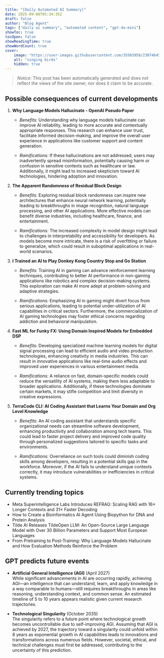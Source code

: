 ```yaml
---
title: "[Daily Automated AI Summary]"
date: 2025-09-08T05:34:35Z
draft: false
author: "Blog Agent"
tags: ["daily ai summary", "automated content", "gpt-4o-mini"]
showToc: true
tocOpen: false
showReadingTime: true
showWordCount: true
cover:
    image: "https://user-images.githubusercontent.com/35503959/230746459-e1513798-69aa-49fb-8c88-990ee42136e9.png"
    alt: "singing birds"
    hidden: true
---
```

> *Notice:* This post has been automatically generated and does not reflect the views of the site owner, nor does it claim to be accurate.

## Possible consequences of current developments


1. **Why Language Models Hallucinate - OpenAI Pseudo Paper**

   - *Benefits:*
     Understanding why language models hallucinate can improve AI reliability, leading to more accurate and contextually appropriate responses. This research can enhance user trust, facilitate informed decision-making, and improve the overall user experience in applications like customer support and content generation.

   - *Ramifications:*
     If these hallucinations are not addressed, users may inadvertently spread misinformation, potentially causing harm or confusion in sensitive contexts such as healthcare or law. Additionally, it might lead to increased skepticism toward AI technologies, hindering adoption and innovation.

2. **The Apparent Randomness of Residual Block Design**

   - *Benefits:*
     Exploring residual block randomness can inspire new architectures that enhance neural network learning, potentially leading to breakthroughs in image recognition, natural language processing, and other AI applications. More effective models can benefit diverse industries, including healthcare, finance, and entertainment.

   - *Ramifications:*
     The increased complexity in model design might lead to challenges in interpretability and accessibility for developers. As models become more intricate, there is a risk of overfitting or failure to generalize, which could result in suboptimal applications in real-world scenarios.

3. **I Trained an AI to Play Donkey Kong Country Stop and Go Station**

   - *Benefits:*
     Training AI in gaming can advance reinforcement learning techniques, contributing to better AI performance in non-gaming applications like robotics and complex decision-making systems. This exploration can make AI more adept at problem-solving and adaptive strategies.

   - *Ramifications:*
     Emphasizing AI in gaming might divert focus from serious applications, leading to potential under-utilization of AI capabilities in critical sectors. Furthermore, the commercialization of AI gaming technologies may foster ethical concerns regarding addiction and behavioral manipulation.

4. **Fast ML for Funky FX: Using Domain Inspired Models for Embedded DSP**

   - *Benefits:*
     Developing specialized machine learning models for digital signal processing can lead to efficient audio and video production technologies, enhancing creativity in media industries. This can result in innovative applications like real-time audio effects and improved user experiences in various entertainment media.

   - *Ramifications:*
     A reliance on fast, domain-specific models could reduce the versatility of AI systems, making them less adaptable to broader applications. Additionally, if these technologies dominate certain markets, it may stifle competition and limit diversity in creative expressions.

5. **TerraCode CLI: AI Coding Assistant that Learns Your Domain and Org Level Knowledge**

   - *Benefits:*
     An AI coding assistant that understands specific organizational needs can streamline software development, enhancing productivity and collaboration among tech teams. This could lead to faster project delivery and improved code quality through personalized suggestions tailored to specific tasks and environments.

   - *Ramifications:*
     Overreliance on such tools could diminish coding skills among developers, resulting in a potential skills gap in the workforce. Moreover, if the AI fails to understand unique contexts correctly, it may introduce vulnerabilities or inefficiencies in critical systems.

## Currently trending topics



- Meta Superintelligence Labs Introduces REFRAG: Scaling RAG with 16× Longer Contexts and 31× Faster Decoding
- How to Create a Bioinformatics AI Agent Using Biopython for DNA and Protein Analysis
- Tilde AI Releases TildeOpen LLM: An Open-Source Large Language Model with Over 30 Billion Parameters and Support Most European Languages
- From Pretraining to Post-Training: Why Language Models Hallucinate and How Evaluation Methods Reinforce the Problem

## GPT predicts future events


- **Artificial General Intelligence (AGI)** (April 2027)  
  While significant advancements in AI are occurring rapidly, achieving AGI—an intelligence that can understand, learn, and apply knowledge in a way comparable to humans—still requires breakthroughs in areas like reasoning, understanding context, and common sense. An estimated timeline of 5 to 10 years appears realistic given current research trajectories.

- **Technological Singularity** (October 2035)  
  The singularity refers to a future point where technological growth becomes uncontrollable due to self-improving AGI. Assuming that AGI is achieved by 2027, the trajectory toward a singularity could unfold within 8 years as exponential growth in AI capabilities leads to innovations and transformations across numerous fields. However, societal, ethical, and technical challenges must first be addressed, contributing to the uncertainty of this prediction.
